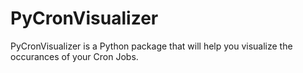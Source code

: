 # PyCronVisualizer

PyCronVisualizer is a Python package that will help you visualize the occurances of your Cron Jobs.
